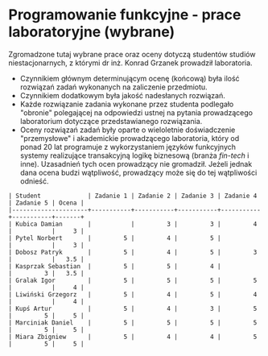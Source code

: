 # Programowanie funkcyjne - prace laboratoryjne (wybrane)

Zgromadzone tutaj wybrane prace oraz oceny dotyczą studentów studiów niestacjonarnych, z którymi dr inż. Konrad Grzanek prowadził laboratoria.

- Czynnikiem głównym determinującym ocenę (końcową) była ilość rozwiązań zadań wykonanych na zaliczenie przedmiotu.
- Czynnikiem dodatkowym była jakość nadesłanych rozwiązań.
- Każde rozwiązanie zadania wykonane przez studenta podlegało "obronie" polegającej na odpowiedzi ustnej na pytania prowadzącego laboratorium dotyczące przedstawianego rozwiązania.
- Oceny rozwiązań zadań były oparte o wieloletnie doświadczenie "przemysłowe" i akademickie prowadzącego laboratoria, który od ponad 20 lat programuje z wykorzystaniem języków funkcyjnych systemy realizujące transakcyjną logikę biznesową (branża *fin-tech* i inne). Uzasadnień tych ocen prowadzący nie gromadził. Jeżeli jednak dana ocena budzi wątpliwość, prowadzący może się do tej wątpliwości odnieść.

```
| Student             | Zadanie 1 | Zadanie 2 | Zadanie 3 | Zadanie 4 | Zadanie 5 | Ocena |
|---------------------+-----------+-----------+-----------+-----------+-----------+-------+
| Kubica Damian       |           |         3 |         3 |         4 |           |     3 |
| Pytel Norbert       |         5 |         4 |         5 |           |           |     3 |
| Dobosz Patryk       |         5 |         4 |         5 |         3 |           |   3.5 |
| Kasprzak Sebastian  |         5 |         5 |         4 |           |         3 |   3.5 |
| Gralak Igor         |         5 |         5 |         5 |         5 |           |     4 |
| Liwiński Grzegorz   |         5 |         4 |         5 |         4 |           |     4 |
| Kupś Artur          |         5 |         4 |         3 |         5 |         5 |     5 |
| Marciniak Daniel    |         5 |         5 |         5 |         5 |         5 |     5 |
| Miara Zbigniew      |         5 |         4 |         4 |         5 |         5 |     5 |
```
